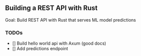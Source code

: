 ## Building a REST API with Rust

Goal: Build REST API with Rust that serves ML model predictions

### TODOs

- [] Build hello world api with Axum (good docs)
- [] Add predictions endpoint